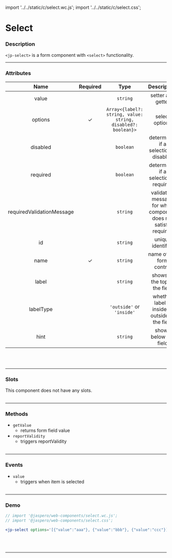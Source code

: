 import '../../static/c/select.wc.js';
import '../../static/c/select.css';

# Select

### Description

`<jp-select>` is a form component with `<select>` functionality.
****

### Attributes

|         **Name**          | **Required** |                           **Type**                           |                         **Description**                         |
| :-----------------------: | :----------: | :----------------------------------------------------------: | :-------------------------------------------------------------: |
|           value           |              |                           `string`                           |                        setter and getter                        |
|          options          |      ✓       | `Array<{label?: string, value: string, disabled?: boolean}>` |                         select options                          |
|         disabled          |              |                          `boolean`                           |              determines if a selection is disabled              |
|         required          |              |                          `boolean`                           |              determines if a selection is required              |
| requiredValidationMessage |              |                           `string`                           | validation message for when component does not satisfy required |
|            id             |              |                           `string`                           |                        unique identifier                        |
|           name            |      ✓       |                           `string`                           |                    name of the form control                     |
|           label           |              |                           `string`                           |                  shows at the top of the field                  |
|         labelType         |              |                  `'outside'` or `'inside'`                   |         whether label is inside or outside of the field         |
|           hint            |              |                           `string`                           |                      shows below the field                      |
<br></br>
****

### Slots

This component does not have any slots.
<br></br>
****

### Methods

- `getValue`
  - returns form field value
- `reportValidity`
  - triggers reportValidity
<br></br>
****

### Events

- `value`
  - triggers when item is selected
<br></br>
****

### Demo

```jsx live
// import '@jaspero/web-components/select.wc.js';
// import '@jaspero/web-components/select.css';

<jp-select options='[{"value":"aaa"}, {"value":"bbb"}, {"value":"ccc"}]' label="Select"></jp-select>
```
<br></br>
****